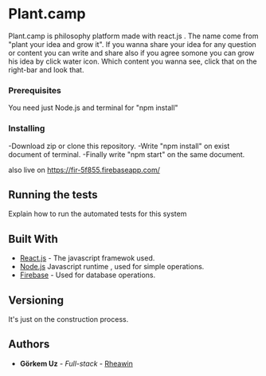 # Plant.camp

Plant.camp is philosophy platform made with react.js . The name come from "plant your idea and grow it". If you wanna share your idea for any question or content you can write and share also if you agree somone you can grow his idea by click water icon. Which content you wanna see, click that on the right-bar and look that.

### Prerequisites

You need just Node.js and terminal for "npm install"


### Installing

-Download zip or clone this repository.
-Write "npm install" on exist document of terminal. 
-Finally write "npm start" on the same document.

also live on https://fir-5f855.firebaseapp.com/


## Running the tests

Explain how to run the automated tests for this system

## Built With

* [React.js](https://github.com/facebook/react) - The javascript framewok used.
* [Node.js](https://github.com/nodejs/node) Javascript runtime , used for simple operations.
* [Firebase](https://firebase.google.com/docs/) - Used for database operations.

## Versioning

It's just on the construction process.

## Authors

* **Görkem Uz** - *Full-stack* - [Rheawin](https://github.com/Rheawin)

